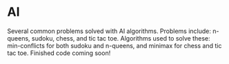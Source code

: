 # AI
Several common problems solved with AI algorithms. Problems include: n-queens, sudoku, chess, and tic tac toe. 
Algorithms used to solve these: min-conflicts for both sudoku and n-queens, and minimax for chess and tic tac toe. Finished code coming soon!

